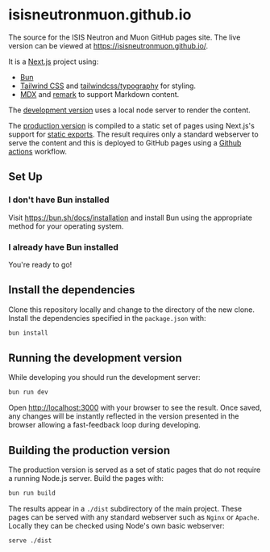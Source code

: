 # isisneutronmuon.github.io

The source for the ISIS Neutron and Muon GitHub pages site.
The live version can be viewed at <https://isisneutronmuon.github.io/>.

It is a [Next.js](https://nextjs.org/) project using:

- [Bun](https://bun.sh/)
- [Tailwind CSS](https://tailwindcss.com/) and
  [tailwindcss/typography](https://tailwindcss.com/docs/typography-plugin) for styling.
- [MDX](https://mdxjs.com/) and [remark](https://remark.js.org/) to support Markdown content.

The [development version](#running-the-development-version) uses a local node
server to render the content.

The [production version](#building-the-production-version) is compiled to a
static set of pages using Next.js's support for
[static exports](https://nextjs.org/docs/app/building-your-application/deploying/static-exports).
The result requires only a standard webserver to serve the content and this is deployed to GitHub
pages using a [Github actions](./.github/workflows/deploy-ghpages.yml) workflow.

## Set Up

### I don't have Bun installed

Visit <https://bun.sh/docs/installation> and install Bun using the appropriate method for your
operating system.

### I already have Bun installed

You're ready to go!

## Install the dependencies

Clone this repository locally and change to the directory of the new clone.
Install the dependencies specified in the `package.json` with:

```bash
bun install
```

## Running the development version

While developing you should run the development server:

```bash
bun run dev
```

Open [http://localhost:3000](http://localhost:3000) with your browser to see the result.
Once saved, any changes will be instantly reflected in the version presented
in the browser allowing a fast-feedback loop during developing.

## Building the production version

The production version is served as a set of static pages that do not require
a running Node.js server. Build the pages with:

```bash
bun run build
```

The results appear in a `./dist` subdirectory of the main project.
These pages can be served with any standard webserver such as `Nginx` or
`Apache`. Locally they can be checked using Node's own basic webserver:

```bash
serve ./dist
```
